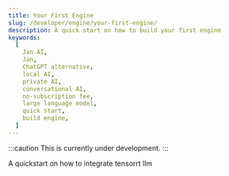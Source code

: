 ```yaml
---
title: Your First Engine
slug: /developer/engine/your-first-engine/
description: A quick start on how to build your first engine
keywords:
  [
    Jan AI,
    Jan,
    ChatGPT alternative,
    local AI,
    private AI,
    conversational AI,
    no-subscription fee,
    large language model,
    quick start,
    build engine,
  ]
---
```


:::caution
This is currently under development.
:::

A quickstart on how to integrate tensorrt llm